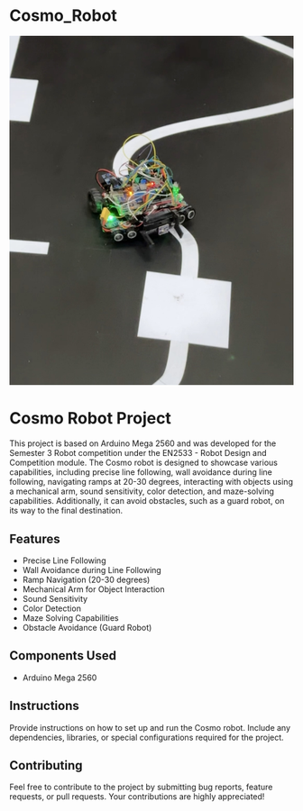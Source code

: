 # Cosmo_Robot

![Cosmo Robot](Images/in_operation.jpg)

<h1>Cosmo Robot Project</h1>


  <p>This project is based on Arduino Mega 2560 and was developed for the Semester 3 Robot competition under the EN2533 - Robot Design and Competition module. The Cosmo robot is designed to showcase various capabilities, including precise line following, wall avoidance during line following, navigating ramps at 20-30 degrees, interacting with objects using a mechanical arm, sound sensitivity, color detection, and maze-solving capabilities. Additionally, it can avoid obstacles, such as a guard robot, on its way to the final destination.</p>

  <h2>Features</h2>

  <ul>
      <li>Precise Line Following</li>
      <li>Wall Avoidance during Line Following</li>
      <li>Ramp Navigation (20-30 degrees)</li>
      <li>Mechanical Arm for Object Interaction</li>
      <li>Sound Sensitivity</li>
      <li>Color Detection</li>
      <li>Maze Solving Capabilities</li>
      <li>Obstacle Avoidance (Guard Robot)</li>
  </ul>

  <h2>Components Used</h2>

  <ul>
      <li>Arduino Mega 2560</li>
      <!-- Add other components here -->
  </ul>

  <h2>Instructions</h2>

  <p>Provide instructions on how to set up and run the Cosmo robot. Include any dependencies, libraries, or special configurations required for the project.</p>

  <h2>Contributing</h2>

  <p>Feel free to contribute to the project by submitting bug reports, feature requests, or pull requests. Your contributions are highly appreciated!</p>



